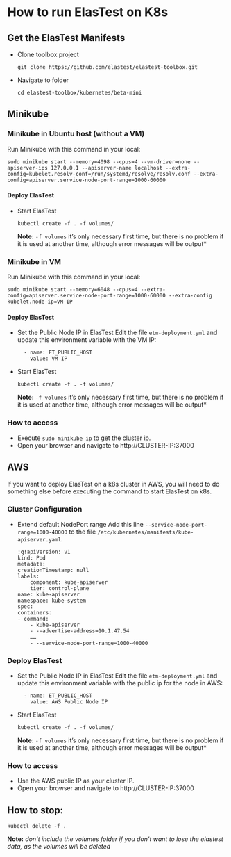 # How to run ElasTest on K8s

## Get the ElasTest Manifests
- Clone toolbox project
    ```
    git clone https://github.com/elastest/elastest-toolbox.git
    ```
- Navigate to folder
    ```
    cd elastest-toolbox/kubernetes/beta-mini
    ```
## Minikube
### Minikube in Ubuntu host (without a VM)
Run Minikube with this command in your local:
```
sudo minikube start --memory=4098 --cpus=4 --vm-driver=none --apiserver-ips 127.0.0.1 --apiserver-name localhost --extra-config=kubelet.resolv-conf=/run/systemd/resolve/resolv.conf --extra-config=apiserver.service-node-port-range=1000-60000
```
#### Deploy ElasTest
- Start ElasTest
    ```
    kubectl create -f . -f volumes/
    ```
    **Note:** `-f volumes` it’s only necessary first time, but there is no problem if it is used at another time, although error messages will be output*

### Minikube in VM
Run Minikube with this command in your local:
```
sudo minikube start --memory=6048 --cpus=4 --extra-config=apiserver.service-node-port-range=1000-60000 --extra-config kubelet.node-ip=VM-IP
```
#### Deploy ElasTest
- Set the Public Node IP in ElasTest
Edit the file `etm-deployment.yml` and update this environment variable with the VM IP:
    ```
      - name: ET_PUBLIC_HOST
        value: VM IP
    ```

- Start ElasTest
    ```
    kubectl create -f . -f volumes/
    ```
    **Note:** `-f volumes` it’s only necessary first time, but there is no problem if it is used at another time, although error messages will be output*



### How to access
- Execute `sudo minikube ip` to get the cluster ip.
- Open your browser and navigate to http://CLUSTER-IP:37000

## AWS
If you want to deploy ElasTest on a k8s cluster in AWS, you will need to do something else before executing the command to start ElasTest on k8s.

### Cluster Configuration
- Extend default NodePort range 
Add this line `--service-node-port-range=1000-40000` to the file `/etc/kubernetes/manifests/kube-apiserver.yaml`.

    ```
    :q!apiVersion: v1
    kind: Pod
    metadata:
    creationTimestamp: null
    labels:
        component: kube-apiserver
        tier: control-plane
    name: kube-apiserver
    namespace: kube-system
    spec:
    containers:
    - command:
        - kube-apiserver
        - --advertise-address=10.1.47.54
        ……
        - --service-node-port-range=1000-40000
    ```
### Deploy ElasTest
- Set the Public Node IP in ElasTest
Edit the file `etm-deployment.yml` and update this environment variable with the public ip for the node in AWS:
    ```
      - name: ET_PUBLIC_HOST
        value: AWS Public Node IP
    ```

- Start ElasTest
    ```
    kubectl create -f . -f volumes/
    ```
    **Note:** `-f volumes` it’s only necessary first time, but there is no problem if it is used at another time, although error messages will be output*

### How to access
- Use the AWS public IP as your cluster IP.
- Open your browser and navigate to http://CLUSTER-IP:37000


## How to stop:
```
kubectl delete -f .
```

**Note:** *don't include the volumes folder if you don't want to lose the elastest data, as the volumes will be deleted*








